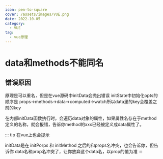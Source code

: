 ```yaml
---
icon: pen-to-square
cover: /assets/images/VUE.png
date: 2022-10-05
category:
  - VUE
tag:
  - vue原理
---
```


# data和methods不能同名

## 错误原因

原理是可以重名，但是在vue源码中initData会抛出错误
initState中初始化opts的顺序是 props->methods->data->computed->watch所以data里的key会覆盖之前的key

在内部initData函数执行时，会遍历data对象的属性，如果属性名存在于method定义的名称，就会报错，告诉你method的xxx已经被定义成data属性了。


::: tip 在vue上也会提示

initData是在 initPorps 和 initMethod 之后的和props名冲突，也会告诉你，但告诉你 data名和prop名冲突了，让你放弃这个data名，以prop的值为准
:::
